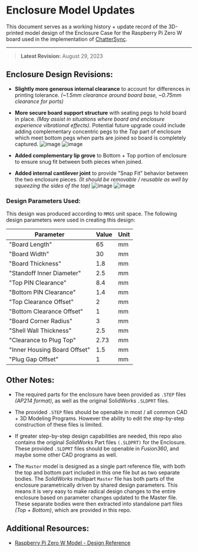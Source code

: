 # Enclosure Model Updates

This document serves as a working history + update record of the 3D-printed model design of the Enclosure Case for the Raspberry Pi Zero W board used in the implementation of [ChatterSync](https://github.com/Chatter-Software-Development/ChatterSync).

---

> **Latest Revision:**  August 29, 2023

## Enclosure Design Revisions:

- **Slightly more generous internal clearance** to account for differences in printing tolerance. *(~1.5mm clearance around board base, ~0.75mm clearance for ports)*

- **More secure board support structure** with seating pegs to hold board in place. *(May assist in situations where board and enclosure experience vibrational effects)*. Potential future upgrade could include adding complementary concentric pegs to the *Top* part of enclosure which meet bottom pegs when parts are joined so board is completely captured.
![image](https://github.com/trevordcampbell/ChatterSync/assets/55037769/0a8e6fc6-9c5e-4718-a140-1ff9508380f9)
![image](https://github.com/trevordcampbell/ChatterSync/assets/55037769/414e71ea-a3e2-435a-9559-ce1894d59f30)

- **Added complementary lip grove** to Bottom + Top portion of enclosure to ensure snug fit between both pieces when joined.

- **Added internal cantilever joint** to provide "Snap Fit" behavior between the two enclosure pieces. *(It should be removable / reusable as well by squeezing the sides of the top)*
![image](https://github.com/trevordcampbell/ChatterSync/assets/55037769/f4444ada-6ed5-4be7-9914-9a3220e9b957)
![image](https://github.com/trevordcampbell/ChatterSync/assets/55037769/a7508e59-cd1b-4625-ab96-c2cc051df075)

### Design Parameters Used:
This design was produced according to `MMGS` unit space. The following design parameters were used in creating this design:

| Parameter | Value | Unit |
|--|--|--|
| "Board Length" | 65 | mm |
| "Board Width" | 30 | mm |
| "Board Thickness" | 1.8 | mm |
| "Standoff Inner Diameter" | 2.5 | mm |
| "Top PIN Clearance" | 8.4 | mm |
| "Bottom PIN Clearance" | 1.4 | mm |
| "Top Clearance Offset" | 2 | mm |
| "Bottom Clearance Offset" | 1 | mm |
| "Board Corner Radius" | 3 | mm |
| "Shell Wall Thickness" | 2.5 | mm |
| "Clearance to Plug Top" | 2.73 | mm |
| "Inner Housing Board Offset" | 1.5 | mm |
| "Plug Gap Offset" | 1 | mm |

## Other Notes:

- The required parts for the enclosure have been provided as `.STEP` files *(AP214 format)*, as well as the original SolidWorks `.SLDPRT` files.

- The provided `.STEP` files should be openable in most / all common CAD + 3D Modeling Programs. However the ability to edit the step-by-step construction of these files is limited.

- If greater step-by-step design capabilities are needed, this repo also contains the original *SolidWorks* Part files `(.SLDPRT)` for the Enclosure. These provided `.SLDPRT` files should be openable in *Fusion360*, and maybe some other CAD programs as well.

- The `Master` model is designed as a single part reference file, with both the top and bottom part included in this one file but as two separate bodies. The *SolidWorks* multipart `Master` file has both parts of the enclosure parametrically driven by shared design parameters. This means it is very easy to make radical design changes to the entire enclosure based on parameter changes updated to the Master file. These separate bodies were then extracted into standalone part files *(Top + Bottom)*, which are provided in this repo.

## Additional Resources:

- [Raspberry Pi Zero W Model - Design Reference](https://grabcad.com/library/raspberry-pi-zero-w-1)
